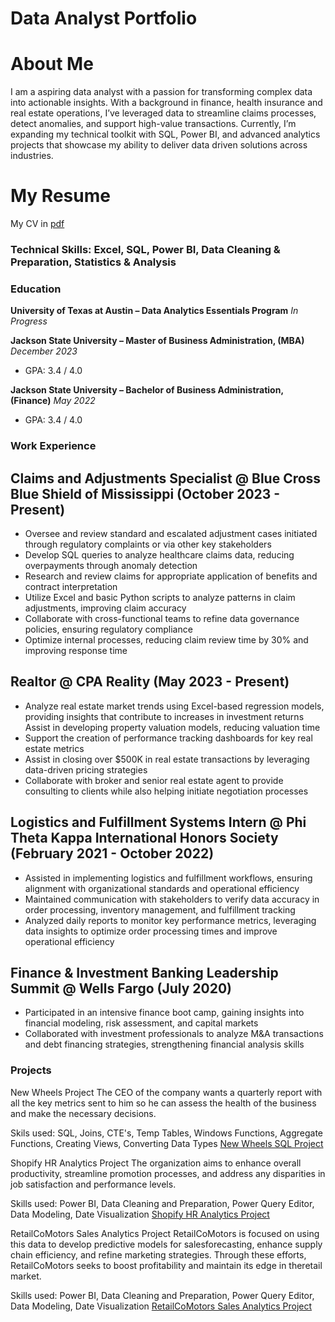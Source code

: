 # Data Analyst Portfolio

# About Me
I am a aspiring data analyst with a passion for transforming complex data into actionable insights. With a background in finance, health insurance and real estate operations, I’ve leveraged data to streamline claims processes, detect anomalies, and support high-value transactions. Currently, I’m expanding my technical toolkit with SQL, Power BI, and advanced analytics projects that showcase my ability to deliver data driven solutions across industries.

# My Resume
My CV in [pdf](https://github.com/jmhart324/Data-Analyst-Portfolio/blob/main/Jordan%20Hart_Resume%20.docx.pdf)



### Technical Skills: Excel, SQL, Power BI, Data Cleaning & Preparation, Statistics & Analysis

### Education
**University of Texas at Austin – Data Analytics Essentials Program**   *In Progress*  

**Jackson State University – Master of Business Administration, (MBA)** *December 2023*  
- GPA: 3.4 / 4.0  

**Jackson State University – Bachelor of Business Administration, (Finance)** *May 2022*  
- GPA: 3.4 / 4.0  



### Work Experience 
## Claims and Adjustments Specialist @ Blue Cross Blue Shield of Mississippi (October 2023 - Present)
- Oversee and review standard and escalated adjustment cases initiated through regulatory complaints
or via other key stakeholders
- Develop SQL queries to analyze healthcare claims data, reducing overpayments through anomaly
detection
- Research and review claims for appropriate application of benefits and contract interpretation
- Utilize Excel and basic Python scripts to analyze patterns in claim adjustments, improving claim
accuracy
- Collaborate with cross-functional teams to refine data governance policies, ensuring regulatory
compliance
- Optimize internal processes, reducing claim review time by 30% and improving response time

## Realtor @ CPA Reality (May 2023 - Present)
- Analyze real estate market trends using Excel-based regression models, providing insights that
contribute to increases in investment returns
  Assist in developing property valuation models, reducing valuation time
- Support the creation of performance tracking dashboards for key real estate metrics
- Assist in closing over $500K in real estate transactions by leveraging data-driven pricing strategies
- Collaborate with broker and senior real estate agent to provide consulting to clients while also helping
initiate negotiation processes

## Logistics and Fulfillment Systems Intern @ Phi Theta Kappa International Honors Society (February 2021 - October 2022)
- Assisted in implementing logistics and fulfillment workflows, ensuring alignment with organizational
standards and operational efficiency
- Maintained communication with stakeholders to verify data accuracy in order processing, inventory
management, and fulfillment tracking
- Analyzed daily reports to monitor key performance metrics, leveraging data insights to optimize order
processing times and improve operational efficiency

## Finance & Investment Banking Leadership Summit @ Wells Fargo (July 2020)
- Participated in an intensive finance boot camp, gaining insights into financial modeling, risk
assessment, and capital markets
- Collaborated with investment professionals to analyze M&A transactions and debt financing strategies,
strengthening financial analysis skills


### Projects 

New Wheels Project
The CEO of the company wants a quarterly report with all the key metrics sent to him so he can assess the health of the business and make the necessary decisions.

Skils used: SQL, Joins, CTE's, Temp Tables, Windows Functions, Aggregate Functions, Creating Views, Converting Data Types
[New Wheels SQL Project](https://github.com/jmhart324/Data-Analyst-Portfolio/blob/main/New%20Wheels%20SQL%20Project)




Shopify HR Analytics Project
The organization aims to enhance overall productivity, streamline promotion processes, and address any disparities in job satisfaction and performance levels.

Skills used: Power BI, Data Cleaning and Preparation, Power Query Editor, Data Modeling, Date Visualization 
[Shopify HR Analytics Project](https://github.com/jmhart324/Projects/blob/main/HR%20Analysis%201.pdf)


RetailCoMotors Sales Analytics Project 
RetailCoMotors is focused on using this data to develop predictive models for salesforecasting, enhance supply chain efficiency, and refine marketing strategies. Through these efforts, RetailCoMotors seeks to boost profitability and maintain its edge in theretail market.

Skills used: Power BI, Data Cleaning and Preparation, Power Query Editor, Data Modeling, Date Visualization
[RetailCoMotors Sales Analytics Project](https://github.com/jmhart324/Projects/blob/main/Sales%20Analysis.pdf)










